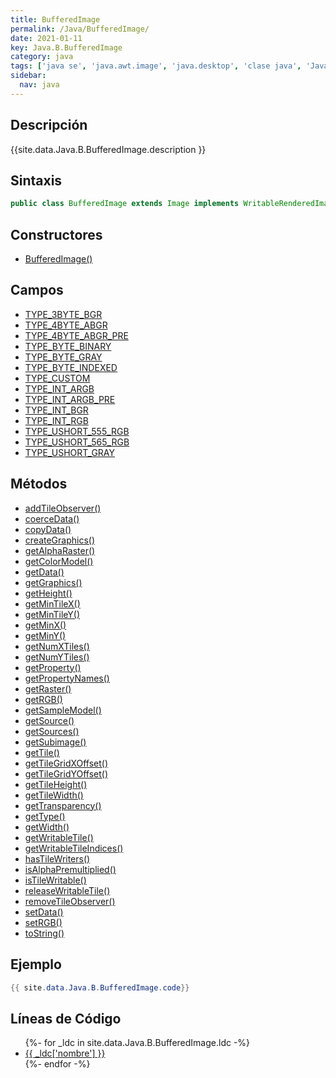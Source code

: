 ```yaml
---
title: BufferedImage
permalink: /Java/BufferedImage/
date: 2021-01-11
key: Java.B.BufferedImage
category: java
tags: ['java se', 'java.awt.image', 'java.desktop', 'clase java', 'Java 1.0']
sidebar: 
  nav: java
---
```


## Descripción
{{site.data.Java.B.BufferedImage.description }}

## Sintaxis
~~~java
public class BufferedImage extends Image implements WritableRenderedImage, Transparency
~~~

## Constructores
* [BufferedImage()](/Java/BufferedImage/BufferedImage/)

## Campos
* [TYPE_3BYTE_BGR](/Java/BufferedImage/TYPE_3BYTE_BGR)
* [TYPE_4BYTE_ABGR](/Java/BufferedImage/TYPE_4BYTE_ABGR)
* [TYPE_4BYTE_ABGR_PRE](/Java/BufferedImage/TYPE_4BYTE_ABGR_PRE)
* [TYPE_BYTE_BINARY](/Java/BufferedImage/TYPE_BYTE_BINARY)
* [TYPE_BYTE_GRAY](/Java/BufferedImage/TYPE_BYTE_GRAY)
* [TYPE_BYTE_INDEXED](/Java/BufferedImage/TYPE_BYTE_INDEXED)
* [TYPE_CUSTOM](/Java/BufferedImage/TYPE_CUSTOM)
* [TYPE_INT_ARGB](/Java/BufferedImage/TYPE_INT_ARGB)
* [TYPE_INT_ARGB_PRE](/Java/BufferedImage/TYPE_INT_ARGB_PRE)
* [TYPE_INT_BGR](/Java/BufferedImage/TYPE_INT_BGR)
* [TYPE_INT_RGB](/Java/BufferedImage/TYPE_INT_RGB)
* [TYPE_USHORT_555_RGB](/Java/BufferedImage/TYPE_USHORT_555_RGB)
* [TYPE_USHORT_565_RGB](/Java/BufferedImage/TYPE_USHORT_565_RGB)
* [TYPE_USHORT_GRAY](/Java/BufferedImage/TYPE_USHORT_GRAY)

## Métodos
* [addTileObserver()](/Java/BufferedImage/addTileObserver)
* [coerceData()](/Java/BufferedImage/coerceData)
* [copyData()](/Java/BufferedImage/copyData)
* [createGraphics()](/Java/BufferedImage/createGraphics)
* [getAlphaRaster()](/Java/BufferedImage/getAlphaRaster)
* [getColorModel()](/Java/BufferedImage/getColorModel)
* [getData()](/Java/BufferedImage/getData)
* [getGraphics()](/Java/BufferedImage/getGraphics)
* [getHeight()](/Java/BufferedImage/getHeight)
* [getMinTileX()](/Java/BufferedImage/getMinTileX)
* [getMinTileY()](/Java/BufferedImage/getMinTileY)
* [getMinX()](/Java/BufferedImage/getMinX)
* [getMinY()](/Java/BufferedImage/getMinY)
* [getNumXTiles()](/Java/BufferedImage/getNumXTiles)
* [getNumYTiles()](/Java/BufferedImage/getNumYTiles)
* [getProperty()](/Java/BufferedImage/getProperty)
* [getPropertyNames()](/Java/BufferedImage/getPropertyNames)
* [getRaster()](/Java/BufferedImage/getRaster)
* [getRGB()](/Java/BufferedImage/getRGB)
* [getSampleModel()](/Java/BufferedImage/getSampleModel)
* [getSource()](/Java/BufferedImage/getSource)
* [getSources()](/Java/BufferedImage/getSources)
* [getSubimage()](/Java/BufferedImage/getSubimage)
* [getTile()](/Java/BufferedImage/getTile)
* [getTileGridXOffset()](/Java/BufferedImage/getTileGridXOffset)
* [getTileGridYOffset()](/Java/BufferedImage/getTileGridYOffset)
* [getTileHeight()](/Java/BufferedImage/getTileHeight)
* [getTileWidth()](/Java/BufferedImage/getTileWidth)
* [getTransparency()](/Java/BufferedImage/getTransparency)
* [getType()](/Java/BufferedImage/getType)
* [getWidth()](/Java/BufferedImage/getWidth)
* [getWritableTile()](/Java/BufferedImage/getWritableTile)
* [getWritableTileIndices()](/Java/BufferedImage/getWritableTileIndices)
* [hasTileWriters()](/Java/BufferedImage/hasTileWriters)
* [isAlphaPremultiplied()](/Java/BufferedImage/isAlphaPremultiplied)
* [isTileWritable()](/Java/BufferedImage/isTileWritable)
* [releaseWritableTile()](/Java/BufferedImage/releaseWritableTile)
* [removeTileObserver()](/Java/BufferedImage/removeTileObserver)
* [setData()](/Java/BufferedImage/setData)
* [setRGB()](/Java/BufferedImage/setRGB)
* [toString()](/Java/BufferedImage/toString)

## Ejemplo
~~~java
{{ site.data.Java.B.BufferedImage.code}}
~~~

## Líneas de Código
<ul>
{%- for _ldc in site.data.Java.B.BufferedImage.ldc -%}
   <li>
       <a href="{{_ldc['url'] }}">{{ _ldc['nombre'] }}</a>
   </li>
{%- endfor -%}
</ul>
